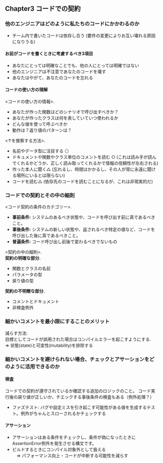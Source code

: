 ## Chapter3 コードでの契約
### 他のエンジニアはどのように私たちのコードにかかわるのか
- チーム内で書いたコードは依存し合う (要件の変更によりお互い壊れる原因になりうる)

#### お前がコードを書くときに考慮するべき3項目
- あなたにとっては明確なことでも、他の人にとっては明確ではない
- 他のエンジニアは不注意であなたのコードを壊す
- あなたはやがて、あなたのコードを忘れる

#### コードの使い方の理解
<コードの使い方の情報>.  
- あなたが作った関数はどのシナリオで呼び出すべきか？
- あなたが作ったクラスは何を表していていつ使われるか
- どんな値を使って呼ぶべきか
- 動作は？返り値のパターンは？
    
<↑を推察する方法>.  
- 名前やデータ型に注目する ◎
- ドキュメントや関数やクラス単位のコメントを読む ○  (これは読み手が読んでくれるかどうか、正しく読み取ってくれるかで情報の信頼性が左右される)
- 作った本人に聞く△  (忘れるし、時間はかかるし、その人が常に永遠に聞ける場所にいるとは限らない)
- コードを読む△  (依存先のコードを読むことになるが、これは非現実的だ)

### コードでの契約とその中の細則
<コード契約の条件のカテゴリー>.  
- **事前条件:** システムのあるべき状態や、コードを呼び出す前に真であるべきこと。
- **事後条件:** システムの新しい状態や、返されるべき特定の値など、コードを呼び出した後に真であるべきこと。
- **普遍条件:** コード呼び出し前後で変わるべきでないもの
    
<契約の中の細則>.  
**契約の明確な部分.**  
- 関数とクラスの名前
- パラメータの型
- 戻り値の型
    
**契約の不明瞭な部分.**  
- コメントとドキュメント
- 非検査例外

### 細かいコメントを最小限にすることのメリット
減らす方法:   
目標としてコードが誤用された場合はコンパイルエラーを起こすようにする.  
=> 状態(state)と可変性(mutability)を排除する

### 細かいコメントを避けられない場合、チェックとアサーションをどのように活用できるのか
#### 検査
コードでの契約が遵守されているか確認する追加のロジックのこと。
コード実行後の戻り値が正しいか、チエックする事後条件の検査もある（例外処理？）
- ファズテスト: バグや設定ミスを引き起こす可能性がある値を生成するテスト。例外がちゃんとスローされるかチェックする

#### アサーション
- アサーションはある条件をチェックし、条件が偽になったときにAssertionError例外を発生させる構文です。
- ビルドするときにコンパイル対象外として扱える  
　=> パフォーマンス向上・コードが中断する可能性を減らす
